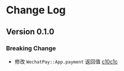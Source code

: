 # Change Log

## Version 0.1.0

### Breaking Change

* 修改 `WechatPay::App.payment` 返回值 [c10c1c](https://github.com/HungYuHei/wechat_pay/commit/c10c1cc40ff54c584f3855d0d3264207e45778d0)
